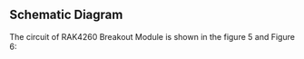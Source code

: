 ## Schematic Diagram

The circuit of RAK4260 Breakout Module is shown in the figure 5 and Figure 6:


<rk-img
  src="/assets/images/datasheet/rak4260-breakout/schematic1.jpg"
  width="100%"
  figure-number="5"
  caption="RAK4260 Breakout Module circuit part 1"
/>

<rk-img
  src="/assets/images/datasheet/rak4260-breakout/schematic2.jpg"
  width="100%"
  figure-number="6"
  caption="RAK4260 Breakout Module circuit part 2"
/>